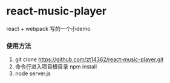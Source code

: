 # react-music-player
react + webpack 写的一个小demo

### 使用方法
1. git clone https://github.com/zt14362/react-music-player.git
2. 命令行进入项目根目录 npm install
3. node server.js
